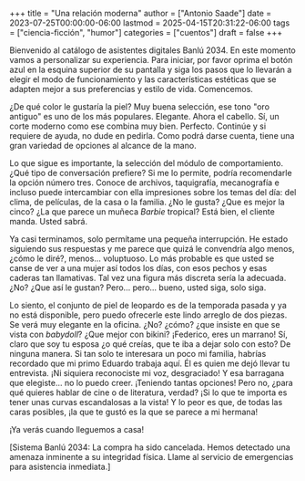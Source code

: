 +++
title = "Una relación moderna"
author = ["Antonio Saade"]
date = 2023-07-25T00:00:00-06:00
lastmod = 2025-04-15T20:31:22-06:00
tags = ["ciencia-ficción", "humor"]
categories = ["cuentos"]
draft = false
+++

Bienvenido al catálogo de asistentes digitales Banlú 2034. En este momento vamos a personalizar su experiencia. Para iniciar, por favor oprima el botón azul en la esquina superior de su pantalla y siga los pasos que lo llevarán a elegir el modo de funcionamiento y las características estéticas que se adapten mejor a sus preferencias y estilo de vida. Comencemos.

¿De qué color le gustaría la piel? Muy buena selección, ese tono "oro antiguo" es uno de los más populares. Elegante. Ahora el cabello. Sí, un corte moderno como ese combina muy bien. Perfecto. Continúe y si requiere de ayuda, no dude en pedirla. Como podrá darse cuenta, tiene una gran variedad de opciones al alcance de la mano.

Lo que sigue es importante, la selección del módulo de comportamiento. ¿Qué tipo de conversación prefiere? Si me lo permite, podría recomendarle la opción número tres. Conoce de archivos, taquigrafía, mecanografía e incluso puede intercambiar con ella impresiones sobre los temas del día: del clima, de películas, de la casa o la familia. ¿No le gusta? ¿Que es mejor la cinco? ¿La que parece un muñeca _Barbie_ tropical? Está bien, el cliente manda. Usted sabrá.

Ya casi terminamos, solo permítame una pequeña interrupción. He estado siguiendo sus respuestas  y me parece que quizá le convendría algo menos, ¿cómo le diré?, menos... voluptuoso. Lo más probable es que usted se canse de ver a una mujer así todos los días, con esos pechos y esas caderas tan llamativas. Tal vez una figura más discreta sería la adecuada. ¿No? ¿Que así le gustan? Pero... pero... bueno, usted siga, solo siga.

Lo siento, el conjunto de piel de leopardo es de la temporada pasada y ya no está disponible, pero puedo ofrecerle este lindo arreglo de dos piezas. Se verá muy elegante en la oficina. ¿No? ¿cómo? ¿que insiste en que se vista con _babydoll_? ¿Que mejor con bikini? ¡Federico, eres un marrano! Sí, claro que soy tu esposa ¿o qué creías, que te iba a dejar solo con esto? De ninguna manera. Si tan solo te interesara un poco mi familia, habrías recordado que mi primo Eduardo trabaja aquí. Él es quien me dejó llevar tu entrevista. ¡Ni siquiera reconociste mi voz, desgraciado! Y esa barragana que elegiste...  no lo puedo creer. ¡Teniendo tantas opciones! Pero no, ¿para qué quieres hablar de cine o de literatura, verdad? ¡Si lo que te importa es tener unas curvas escandalosas a la vista! Y lo peor es que, de todas las caras posibles, ¡la que te gustó es la que se parece a mi hermana!

¡Ya verás cuando lleguemos a casa!

[Sistema Banlú 2034: La compra ha sido cancelada. Hemos detectado una amenaza inminente a su integridad física. Llame al servicio de emergencias para asistencia inmediata.]
